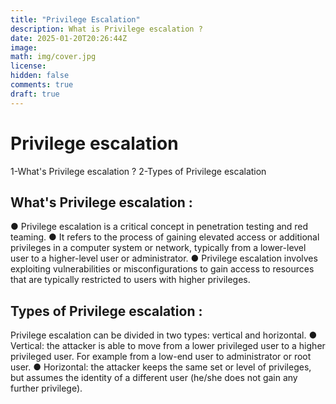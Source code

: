 ```yaml
---
title: "Privilege Escalation"
description: What is Privilege escalation ?
date: 2025-01-20T20:26:44Z
image: 
math: img/cover.jpg
license: 
hidden: false
comments: true
draft: true
---
```



 # Privilege escalation 

1-What's Privilege escalation ?
2-Types of Privilege escalation

 ## What's Privilege escalation :

● Privilege escalation is a critical concept in penetration testing and red
teaming.
● It refers to the process of gaining elevated access or additional privileges
in a computer system or network, typically from a lower-level user to a
higher-level user or administrator.
● Privilege escalation involves exploiting vulnerabilities or
misconfigurations to gain access to resources that are typically restricted
to users with higher privileges.

## Types of Privilege escalation :
Privilege escalation can be divided in two types: vertical and horizontal.
● Vertical: the attacker is able to move from a lower privileged user to a
higher privileged user. For example from a low-end user to administrator
or root user.
● Horizontal: the attacker keeps the same set or level of privileges, but
assumes the identity of a different user (he/she does not gain any further
privilege).

